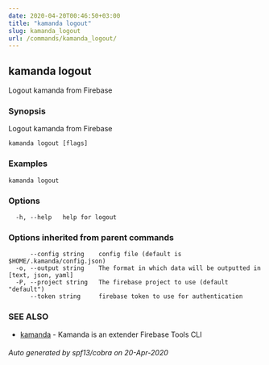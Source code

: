 ```yaml
---
date: 2020-04-20T00:46:50+03:00
title: "kamanda logout"
slug: kamanda_logout
url: /commands/kamanda_logout/
---
```

## kamanda logout

Logout kamanda from Firebase

### Synopsis

Logout kamanda from Firebase

```
kamanda logout [flags]
```

### Examples

```
kamanda logout
```

### Options

```
  -h, --help   help for logout
```

### Options inherited from parent commands

```
      --config string    config file (default is $HOME/.kamanda/config.json)
  -o, --output string    The format in which data will be outputted in [text, json, yaml]
  -P, --project string   The firebase project to use (default "default")
      --token string     firebase token to use for authentication
```

### SEE ALSO

* [kamanda](/commands/kamanda/)	 - Kamanda is an extender Firebase Tools CLI

###### Auto generated by spf13/cobra on 20-Apr-2020
